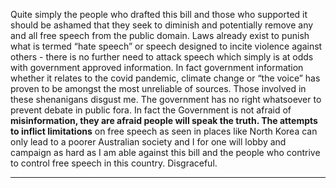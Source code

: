 Quite simply the people who drafted this bill and those who supported it should be ashamed that
they seek to diminish and potentially remove any and all free speech from the public domain.
Laws already exist to punish what is termed “hate speech” or speech designed to incite violence
against others - there is no further need to attack speech which simply is at odds with
government approved information. In fact government information whether it relates to the covid
pandemic, climate change or “the voice” has proven to be amongst the most unreliable of
sources. Those involved in these shenanigans disgust me. The government has no right
whatsoever to prevent debate in public fora. In fact the Government is not afraid of
**misinformation, they are afraid people will speak the truth. The attempts to inflict limitations**
on free speech as seen in places like North Korea can only lead to a poorer Australian society and
I for one will lobby and campaign as hard as I am able against this bill and the people who
contrive to control free speech in this country. Disgraceful.


-----

